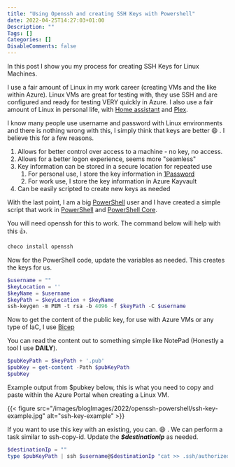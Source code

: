 ```yaml
---
title: "Using Openssh and creating SSH Keys with Powershell"
date: 2022-04-25T14:27:03+01:00
Description: ""
Tags: []
Categories: []
DisableComments: false
---
```


In this post I show you my process for creating SSH Keys for Linux Machines.

I use a fair amount of Linux in my work career (creating VMs and the like within Azure). Linux VMs are great for testing with, they use SSH and are configured and ready for testing VERY quickly in Azure. I also use a fair amount of Linux in personal life, with [Home assistant](https://home-assisant.io) and [Plex](https://plex.tv).

I know many people use username and password with Linux environments and there is nothing wrong with this, I simply think that keys are better :smile: . I believe this for a few reasons.

1. Allows for better control over access to a machine - no key, no access.
1. Allows for a better logon experience, seems more "seamless"
1. Key information can be stored in a secure location for repeated use
    1. For personal use, I store the key information in [1Password](https://1password.com/)
    1. For work use, I store the key information in Azure Kayvault
1. Can be easily scripted to create new keys as needed

With the last point, I am a big [PowerShell](https://docs.microsoft.com/en-us/powershell/scripting/overview?view=powershell-7.2) user and I have created a simple script that work in [PowerShell](https://docs.microsoft.com/en-us/powershell/scripting/windows-powershell/install/installing-windows-powershell?view=powershell-7.2) and [PowerShell Core](https://github.com/powershell/powershell).

You will need openssh for this to work. The command below will help with this 👍.

```powershell
choco install openssh
```

Now for the PowerShell code, update the variables as needed. This creates the keys for us.

```powershell
$username = ""
$keyLocation = ''
$keyName = $username
$keyPath = $keyLocation + $keyName
ssh-keygen -m PEM -t rsa -b 4096 -f $keyPath -C $username
```

Now to get the content of the public key, for use with Azure VMs or any type of IaC, I use [Bicep](https://docs.microsoft.com/en-us/azure/azure-resource-manager/bicep/overview?tabs=bicep)

You can read the content out to something simple like NotePad (Honestly a tool I use **DAILY**).

```powershell
$pubKeyPath = $keyPath + '.pub'
$pubKey = get-content -Path $pubKeyPath
$pubKey
```

Example output from $pubkey below, this is what you need to copy and paste within the Azure Portal when creating a Linux VM.

{{< figure src="/images/blogImages/2022/openssh-powershell/ssh-key-example.jpg" alt="ssh-key-example" >}}

If you want to use this key with an existing, you can. :smile: . We can perform a task similar to ssh-copy-id. Update the ***$destinationIp*** as needed.

```powershell
$destinationIp = ""
type $pubKeyPath | ssh $username@$destinationIp "cat >> .ssh/authorized_keys"
```

